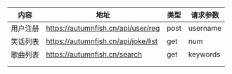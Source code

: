 | 内容     | 地址                                | 类型 | 请求参数 |
| -------- | ----------------------------------- | ---- | -------- |
| 用户注册 | https://autumnfish.cn/api/user/reg  | post | username |
| 笑话列表 | https://autumnfish.cn/api/joke/list | get  | num      |
| 歌曲列表 | https://autumnfish.cn/search        | get  | keywords |
|          |                                     |      |          |
|          |                                     |      |          |

